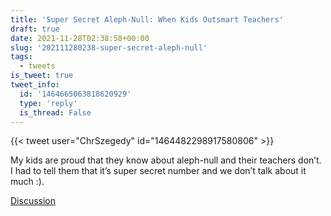 ```yaml
---
title: 'Super Secret Aleph-Null: When Kids Outsmart Teachers'
draft: true
date: 2021-11-28T02:38:58+00:00
slug: '202111280238-super-secret-aleph-null'
tags:
  - tweets
is_tweet: true
tweet_info:
  id: '1464665063818620929'
  type: 'reply'
  is_thread: False
---
```




{{< tweet user="ChrSzegedy" id="1464482298917580806" >}}

My kids are proud that they know about aleph-null and their teachers don’t. I had to tell them that it’s super secret number and we don’t talk about it much :).

[Discussion](https://x.com/sytelus/status/1464665063818620929)
